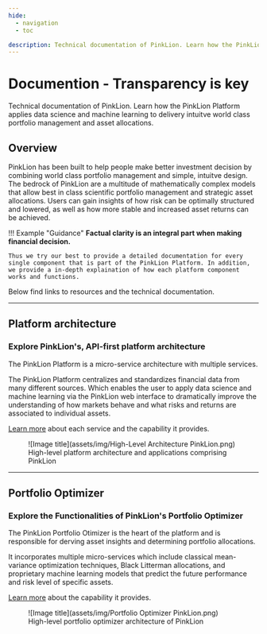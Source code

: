 ```yaml
---
hide:
  - navigation
  - toc

description: Technical documentation of PinkLion. Learn how the PinkLion Platform applies data science and machine learning to delivery world class intuitve portfolio management and asset allocations.
---
```




# **Documention - Transparency is key**
Technical documentation of PinkLion. Learn how the PinkLion Platform applies data science and machine learning to delivery intuitve world class portfolio management and asset allocations.

## **Overview**

PinkLion has been built to help people make better investment decision by combining world class portfolio management and simple, intuitve design.  
The bedrock of PinkLion are a multitude of mathematically complex models that allow best in class scientific portfolio management and strategic asset allocations. Users can gain insights of how risk can be optimally structured and lowered, as well as how more stable and increased asset returns can be achieved. 


!!! Example "Guidance"
    **Factual clarity is an integral part when making financial decision.**

    Thus we try our best to provide a detailed documentation for every single component that is part of the PinkLion Platform. In addition, we provide a in-depth explaination of how each platform component works and functions.

Below find links to resources and the technical documentation.

---

## **Platform architecture**
### Explore PinkLion's, API-first platform architecture

The PinkLion Platform is a micro-service architecture with multiple services. 

The PinkLion Platform centralizes and standardizes financial data from many different sources. Which enables the user to apply data science and machine learning via the PinkLion web interface to dramatically improve the understanding of how markets behave and what risks and returns are associated to individual assets.

[Learn more](platform-architecture/) about each service and the capability it provides.

<figure markdown>
  ![Image title](assets/img/High-Level Architecture PinkLion.png)
  <figcaption>High-level platform architecture and applications comprising PinkLion</figcaption>
</figure>

---

## **Portfolio Optimizer**
### Explore the Functionalities of PinkLion's Portfolio Optimizer
The PinkLion Portfolio Otimizer is the heart of the platform and is responsible for derving asset insights and determining portfolio allocations. 

It incorporates multiple micro-services which include classical mean-variance optimization techniques, Black Litterman allocations, and proprietary machine learning models that predict the future performance and risk level of specific assets.

[Learn more](portfolio-optimizer/) about the capability it provides.

<figure markdown>
  ![Image title](assets/img/Portfolio Optimizer PinkLion.png)
  <figcaption>High-level portfolio optimizer architecture of PinkLion</figcaption>
</figure>
